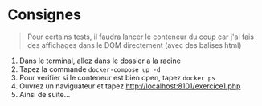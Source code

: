 # Consignes

> Pour certains tests, il faudra lancer le conteneur du coup car j'ai fais des affichages dans le DOM directement (avec des balises html)

1. Dans le terminal, allez dans le dossier a la racine
2. Tapez la commande ``docker-compose up -d``
3. Pour verifier si le conteneur est bien open, tapez ``docker ps``
4. Ouvrez un naviguateur et tapez <http://localhost:8101/exercice1.php>
5. Ainsi de suite...
